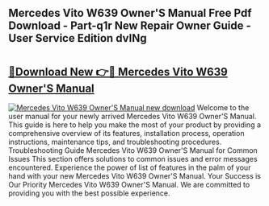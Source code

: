 ## Mercedes Vito W639 Owner'S Manual Free Pdf Download - Part-q1r New Repair Owner Guide - User Service Edition dvINg

# <h2><a href="http://cf18370.oget.top/?id=Mercedes+Vito+W639+Owner%27S+Manual">🔗Download New 👉🔴 Mercedes Vito W639 Owner'S Manual</a></h2>

[![Mercedes Vito W639 Owner'S Manual new download](https://i.imgur.com/5g1atiW.png)](http://cf18370.oget.top/?id=Mercedes+Vito+W639+Owner%27S+Manual)
Welcome to the user manual for your newly arrived Mercedes Vito W639 Owner'S Manual. This guide is here to help you make the most of your product by providing a comprehensive overview of its features, installation process, operation instructions, maintenance tips, and troubleshooting procedures. Troubleshooting Guide Mercedes Vito W639 Owner'S Manual for Common Issues This section offers solutions to common issues and error messages encountered. Experience the power of list of features in the palm of your hand with your new Mercedes Vito W639 Owner'S Manual. Your Success is Our Priority Mercedes Vito W639 Owner'S Manual. We are committed to providing you with the best possible experience.
